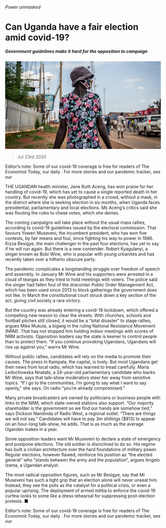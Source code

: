 ###### Power unmasked

# Can Uganda have a fair election amid covid-19? 

##### Government guidelines make it hard for the opposition to campaign 

![image](images/20200725_MAP501_0.jpg) 

> Jul 23rd 2020 

Editor’s note: Some of our covid-19 coverage is free for readers of The Economist Today, our daily . For more stories and our pandemic tracker, see our 

THE UGANDAN health minister, Jane Ruth Aceng, has won praise for her handling of covid-19, which has yet to cause a single reported death in her country. But recently she was photographed in a crowd, without a mask, in the district where she is seeking election in six months, when Uganda faces presidential, parliamentary and local elections. Ms Aceng’s critics said she was flouting the rules to chase votes, which she denies.

The coming campaigns will take place without the usual mass rallies, according to covid-19 guidelines issued by the electoral commission. That favours Yoweri Museveni, the incumbent president, who has won five contests, by fair means and foul, since fighting his way to power in 1986. Kizza Besigye, the main challenger in the past four elections, has yet to say if he will run again. But there is a new contender: Robert Kyagulanyi, a singer known as Bobi Wine, who is popular with young urbanites and has recently taken over a hitherto obscure party.


The pandemic complicates a longstanding struggle over freedom of speech and assembly. In January Mr Wine and his supporters were arrested in a cloud of teargas as they tried to hold meetings with voters. The police said the singer had fallen foul of the draconian Public Order Management Act, which has been used since 2013 to block gatherings the government does not like. In March the constitutional court struck down a key section of the act, giving civil society a rare victory.

But the country was already entering a covid-19 lockdown, which offered a compelling new reason to clear the streets. With churches, schools and football pitches still closed, it would be a “total disaster” to stage rallies, argues Mike Mukula, a bigwig in the ruling National Resistance Movement (NRM). That has not stopped him holding indoor meetings with scores of NRM activists. Opposition leaders say the state is keener to control people than to protect them. “If you continue provoking Ugandans, Ugandans will rise up against you,” warns Mr Wine.

Without public rallies, candidates will rely on the media to promote their causes. The press in Kampala, the capital, is lively. But most Ugandans get their news from local radio, which has learned to tread carefully. Maria Ledochowska Nnatabi, a 24-year-old parliamentary candidate who backs Mr Wine, says that talk-show moderators steer her away from sensitive topics. “If I go to the communities, I’m going to say what I want to say openly,” she says. On radio “you’re already compromised.”

Many private broadcasters are owned by politicians or business people with links to the NRM, which state-owned stations also support. “Our majority shareholder is the government so we find our hands are somehow tied,” says Dickson Nandinda of Radio West, a regional outlet. “There are things we will not say.” Candidates will have to pay 3m shillings ($813) to appear on an hour-long talk-show, he adds. That is as much as the average Ugandan makes in a year.

Some opposition leaders want Mr Museveni to declare a state of emergency and postpone elections. The old soldier is disinclined to do so. His regime has built a civilian architecture over the hard foundations of military power. Regular elections, however flawed, reinforce his position as “the elected general” who “stands between the army and the population”, argues Angelo Izama, a Ugandan analyst.

The most radical opposition figures, such as Mr Besigye, say that Mr Museveni has such a tight grip that an election alone will never unseat him. Instead, they see the polls as the catalyst for a political crisis, or even a popular uprising. The deployment of armed militia to enforce the covid-19 curfew looks to some like a dress rehearsal for suppressing post-election protests. ■

Editor’s note: Some of our covid-19 coverage is free for readers of The Economist Today, our daily . For more stories and our pandemic tracker, see our 

